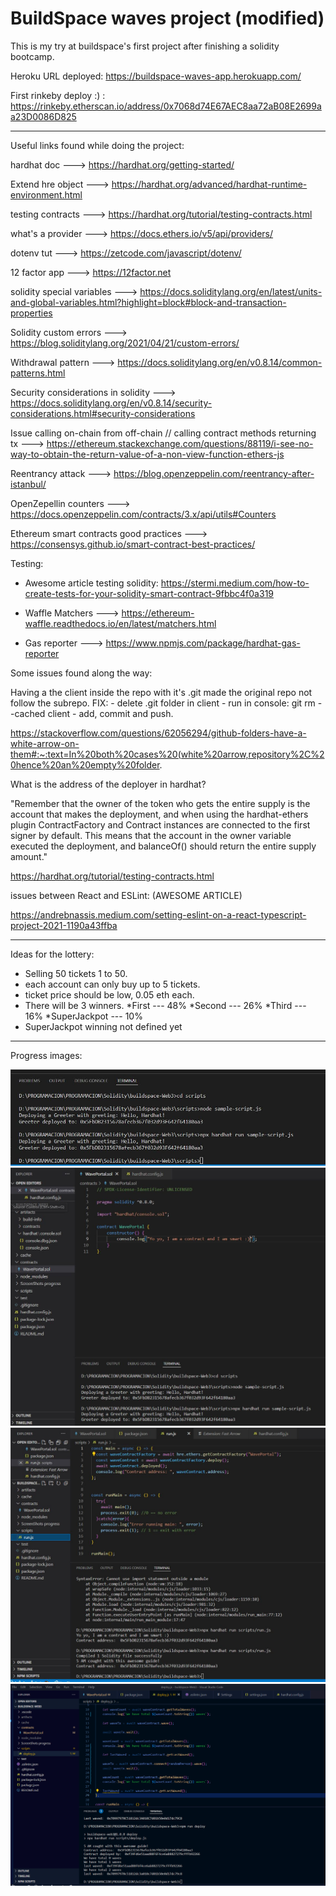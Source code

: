 # BuildSpace waves project (modified)

This is my try at buildspace's first project after finishing a solidity bootcamp.

Heroku URL deployed: https://buildspace-waves-app.herokuapp.com/

First rinkeby deploy :) : https://rinkeby.etherscan.io/address/0x7068d74E67AEC8aa72aB08E2699aa23D0086D825

---

Useful links found while doing the project:

hardhat doc ---> https://hardhat.org/getting-started/

Extend hre object ---> https://hardhat.org/advanced/hardhat-runtime-environment.html

testing contracts ---> https://hardhat.org/tutorial/testing-contracts.html


what's a provider ---> https://docs.ethers.io/v5/api/providers/

dotenv tut ---> https://zetcode.com/javascript/dotenv/

12 factor app ---> https://12factor.net


solidity special variables ---> https://docs.soliditylang.org/en/latest/units-and-global-variables.html?highlight=block#block-and-transaction-properties

Solidity custom errors ---> https://blog.soliditylang.org/2021/04/21/custom-errors/

Withdrawal pattern ---> https://docs.soliditylang.org/en/v0.8.14/common-patterns.html

Security considerations in solidity ---> https://docs.soliditylang.org/en/v0.8.14/security-considerations.html#security-considerations

Issue calling on-chain from off-chain // calling contract methods returning tx ---> https://ethereum.stackexchange.com/questions/88119/i-see-no-way-to-obtain-the-return-value-of-a-non-view-function-ethers-js

Reentrancy attack ---> https://blog.openzeppelin.com/reentrancy-after-istanbul/

OpenZepellin counters ---> https://docs.openzeppelin.com/contracts/3.x/api/utils#Counters

Ethereum smart contracts good practices ---> https://consensys.github.io/smart-contract-best-practices/


Testing:

- Awesome article testing solidity: https://stermi.medium.com/how-to-create-tests-for-your-solidity-smart-contract-9fbbc4f0a319

- Waffle Matchers ---> https://ethereum-waffle.readthedocs.io/en/latest/matchers.html

- Gas reporter ---> https://www.npmjs.com/package/hardhat-gas-reporter


Some issues found along the way: 

Having a the client inside the repo with it's .git made the original repo not follow the subrepo.
FIX:
    - delete .git folder in client
    - run in console:  git rm --cached client
    - add, commit and push.
    
https://stackoverflow.com/questions/62056294/github-folders-have-a-white-arrow-on-them#:~:text=In%20both%20cases%20(white%20arrow,repository%2C%20hence%20an%20empty%20folder.

What is the address of the deployer in hardhat?

"Remember that the owner of the token who gets the entire supply is the account that makes the deployment, and when using the hardhat-ethers plugin ContractFactory and Contract instances are connected to the first signer by default. This means that the account in the owner variable executed the deployment, and balanceOf() should return the entire supply amount."

https://hardhat.org/tutorial/testing-contracts.html

issues between React and ESLint: (AWESOME ARTICLE)

https://andrebnassis.medium.com/setting-eslint-on-a-react-typescript-project-2021-1190a43ffba

---
Ideas for the lottery:

- Selling 50 tickets 1 to 50.
- each account can only buy up to 5 tickets.
- ticket price should be low, 0.05 eth each.
- There will be 3 winners.
    *First --- 48%
    *Second --- 26%
    *Third --- 16%
    *SuperJackpot --- 10%
- SuperJackpot winning not defined yet

---

Progress images:

![alt text](https://github.com/fede2442/buildspaceWavesProject/blob/main/ScreenShots/1.JPG)
![alt text](https://github.com/fede2442/buildspaceWavesProject/blob/main/ScreenShots/2.JPG)
![alt text](https://github.com/fede2442/buildspaceWavesProject/blob/main/ScreenShots/3.JPG)
![alt text](https://github.com/fede2442/buildspaceWavesProject/blob/main/ScreenShots/4.png)
